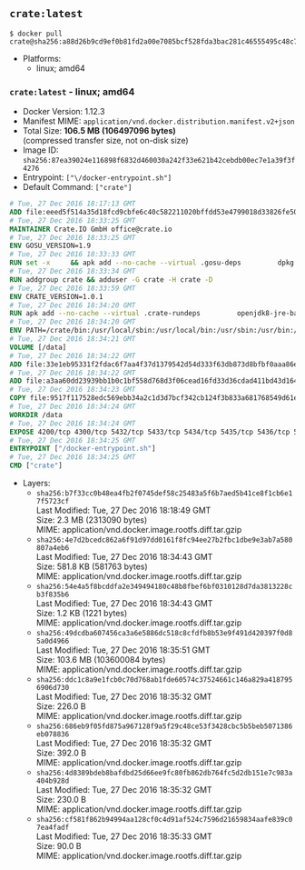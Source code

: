 ## `crate:latest`

```console
$ docker pull crate@sha256:a88d26b9cd9ef0b81fd2a00e7085bcf528fda3bac281c46555495c48c733ff57
```

-	Platforms:
	-	linux; amd64

### `crate:latest` - linux; amd64

-	Docker Version: 1.12.3
-	Manifest MIME: `application/vnd.docker.distribution.manifest.v2+json`
-	Total Size: **106.5 MB (106497096 bytes)**  
	(compressed transfer size, not on-disk size)
-	Image ID: `sha256:87ea39024e116898f6832d460030a242f33e621b42cebdb00ec7e1a39f3f4276`
-	Entrypoint: `["\/docker-entrypoint.sh"]`
-	Default Command: `["crate"]`

```dockerfile
# Tue, 27 Dec 2016 18:17:13 GMT
ADD file:eeed5f514a35d18fcd9cbfe6c40c582211020bffdd53e4799018d33826fe5067 in / 
# Tue, 27 Dec 2016 18:33:25 GMT
MAINTAINER Crate.IO GmbH office@crate.io
# Tue, 27 Dec 2016 18:33:25 GMT
ENV GOSU_VERSION=1.9
# Tue, 27 Dec 2016 18:33:33 GMT
RUN set -x     && apk add --no-cache --virtual .gosu-deps         dpkg         gnupg         curl     && export ARCH=$(echo $(dpkg --print-architecture) | cut -d"-" -f3)     && curl -o /usr/local/bin/gosu -fSL "https://github.com/tianon/gosu/releases/download/$GOSU_VERSION/gosu-$ARCH"     && curl -o /usr/local/bin/gosu.asc -fSL "https://github.com/tianon/gosu/releases/download/$GOSU_VERSION/gosu-$ARCH.asc"     && export GNUPGHOME="$(mktemp -d)"     && gpg --keyserver ha.pool.sks-keyservers.net --recv-keys B42F6819007F00F88E364FD4036A9C25BF357DD4     && gpg --batch --verify /usr/local/bin/gosu.asc /usr/local/bin/gosu     && rm -r "$GNUPGHOME" /usr/local/bin/gosu.asc     && chmod +x /usr/local/bin/gosu     && gosu nobody true     && apk del .gosu-deps
# Tue, 27 Dec 2016 18:33:34 GMT
RUN addgroup crate && adduser -G crate -H crate -D
# Tue, 27 Dec 2016 18:33:59 GMT
ENV CRATE_VERSION=1.0.1
# Tue, 27 Dec 2016 18:34:20 GMT
RUN apk add --no-cache --virtual .crate-rundeps         openjdk8-jre-base         python3         openssl         sigar     && apk add --no-cache --virtual .build-deps         curl         gnupg         tar     && curl -fSL -O https://cdn.crate.io/downloads/releases/crate-$CRATE_VERSION.tar.gz     && curl -fSL -O https://cdn.crate.io/downloads/releases/crate-$CRATE_VERSION.tar.gz.asc     && export GNUPGHOME="$(mktemp -d)"     && gpg --keyserver ha.pool.sks-keyservers.net --recv-keys 90C23FC6585BC0717F8FBFC37FAAE51A06F6EAEB     && gpg --batch --verify crate-$CRATE_VERSION.tar.gz.asc crate-$CRATE_VERSION.tar.gz     && rm -r "$GNUPGHOME" crate-$CRATE_VERSION.tar.gz.asc     && mkdir /crate     && tar -xf crate-$CRATE_VERSION.tar.gz -C /crate --strip-components=1     && rm crate-$CRATE_VERSION.tar.gz     && ln -s /usr/bin/python3 /usr/bin/python     && rm /crate/plugins/sigar/lib/libsigar-amd64-linux.so     && apk del .build-deps
# Tue, 27 Dec 2016 18:34:20 GMT
ENV PATH=/crate/bin:/usr/local/sbin:/usr/local/bin:/usr/sbin:/usr/bin:/sbin:/bin
# Tue, 27 Dec 2016 18:34:21 GMT
VOLUME [/data]
# Tue, 27 Dec 2016 18:34:22 GMT
ADD file:33e1eb95331f2fdac6f7aa4f37d1379542d54d333f63db873d8bfbf0aaa86e2d in /crate/config/crate.yml 
# Tue, 27 Dec 2016 18:34:22 GMT
ADD file:a3aa60dd23939bb1b0c1bf558d768d3f06cead16fd33d36cdad411bd43d16448 in /crate/config/logging.yml 
# Tue, 27 Dec 2016 18:34:23 GMT
COPY file:9517f117528edc569ebb34a2c1d3d7bcf342cb124f3b833a681768549d61ebfb in / 
# Tue, 27 Dec 2016 18:34:24 GMT
WORKDIR /data
# Tue, 27 Dec 2016 18:34:24 GMT
EXPOSE 4200/tcp 4300/tcp 5432/tcp 5433/tcp 5434/tcp 5435/tcp 5436/tcp 5437/tcp 5438/tcp 5439/tcp 5440/tcp 5441/tcp 5442/tcp 5443/tcp 5444/tcp 5445/tcp 5446/tcp 5447/tcp 5448/tcp 5449/tcp 5450/tcp 5451/tcp 5452/tcp 5453/tcp 5454/tcp 5455/tcp 5456/tcp 5457/tcp 5458/tcp 5459/tcp 5460/tcp 5461/tcp 5462/tcp 5463/tcp 5464/tcp 5465/tcp 5466/tcp 5467/tcp 5468/tcp 5469/tcp 5470/tcp 5471/tcp 5472/tcp 5473/tcp 5474/tcp 5475/tcp 5476/tcp 5477/tcp 5478/tcp 5479/tcp 5480/tcp 5481/tcp 5482/tcp 5483/tcp 5484/tcp 5485/tcp 5486/tcp 5487/tcp 5488/tcp 5489/tcp 5490/tcp 5491/tcp 5492/tcp 5493/tcp 5494/tcp 5495/tcp 5496/tcp 5497/tcp 5498/tcp 5499/tcp 5500/tcp 5501/tcp 5502/tcp 5503/tcp 5504/tcp 5505/tcp 5506/tcp 5507/tcp 5508/tcp 5509/tcp 5510/tcp 5511/tcp 5512/tcp 5513/tcp 5514/tcp 5515/tcp 5516/tcp 5517/tcp 5518/tcp 5519/tcp 5520/tcp 5521/tcp 5522/tcp 5523/tcp 5524/tcp 5525/tcp 5526/tcp 5527/tcp 5528/tcp 5529/tcp 5530/tcp 5531/tcp 5532/tcp
# Tue, 27 Dec 2016 18:34:25 GMT
ENTRYPOINT ["/docker-entrypoint.sh"]
# Tue, 27 Dec 2016 18:34:25 GMT
CMD ["crate"]
```

-	Layers:
	-	`sha256:b7f33cc0b48ea4fb2f0745def58c25483a5f6b7aed5b41ce8f1cb6e17f5723cf`  
		Last Modified: Tue, 27 Dec 2016 18:18:49 GMT  
		Size: 2.3 MB (2313090 bytes)  
		MIME: application/vnd.docker.image.rootfs.diff.tar.gzip
	-	`sha256:4e7d2bcedc862a6f91d97dd0161f8fc94ee27b2fbc1dbe9e3ab7a580807a4eb6`  
		Last Modified: Tue, 27 Dec 2016 18:34:43 GMT  
		Size: 581.8 KB (581763 bytes)  
		MIME: application/vnd.docker.image.rootfs.diff.tar.gzip
	-	`sha256:54e4a5f8bcddfa2e349494180c48b8fbef6bf0310128d7da3813228cb3f835b6`  
		Last Modified: Tue, 27 Dec 2016 18:34:43 GMT  
		Size: 1.2 KB (1221 bytes)  
		MIME: application/vnd.docker.image.rootfs.diff.tar.gzip
	-	`sha256:49dcdba607456ca3a6e5886dc518c8cfdfb8b53e9f491d420397f0d85a0d4966`  
		Last Modified: Tue, 27 Dec 2016 18:35:51 GMT  
		Size: 103.6 MB (103600084 bytes)  
		MIME: application/vnd.docker.image.rootfs.diff.tar.gzip
	-	`sha256:ddc1c8a9e1fcb0c70d768ab1fde60574c37524661c146a829a4187956906d730`  
		Last Modified: Tue, 27 Dec 2016 18:35:32 GMT  
		Size: 226.0 B  
		MIME: application/vnd.docker.image.rootfs.diff.tar.gzip
	-	`sha256:686eb9f05fd875a967128f9a5f29c48ce53f3428cbc5b5beb5071386eb078836`  
		Last Modified: Tue, 27 Dec 2016 18:35:32 GMT  
		Size: 392.0 B  
		MIME: application/vnd.docker.image.rootfs.diff.tar.gzip
	-	`sha256:4d8389bdeb8bafdbd25d66ee9fc80fb862db764fc5d2db151e7c983a404b928d`  
		Last Modified: Tue, 27 Dec 2016 18:35:32 GMT  
		Size: 230.0 B  
		MIME: application/vnd.docker.image.rootfs.diff.tar.gzip
	-	`sha256:cf581f862b94994aa128cf0c4d91af524c7596d21659834aafe839c07ea4fadf`  
		Last Modified: Tue, 27 Dec 2016 18:35:33 GMT  
		Size: 90.0 B  
		MIME: application/vnd.docker.image.rootfs.diff.tar.gzip
